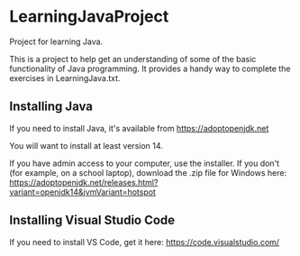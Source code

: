 # LearningJavaProject
Project for learning Java.

This is a project to help get an understanding of some of the basic functionality of Java programming. It provides a handy way
to complete the exercises in LearningJava.txt.

## Installing Java

If you need to install Java, it's available from https://adoptopenjdk.net

You will want to install at least version 14. 

If you have admin access to your computer, use the installer. If you don't (for example, on a school laptop), download the .zip file for Windows here: https://adoptopenjdk.net/releases.html?variant=openjdk14&jvmVariant=hotspot

## Installing Visual Studio Code

If you need to install VS Code, get it here: https://code.visualstudio.com/

